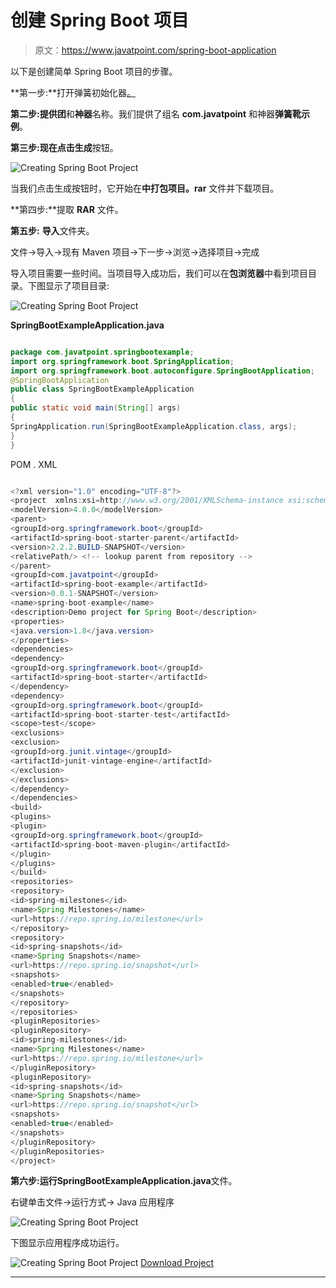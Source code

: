 # 创建 Spring Boot 项目

> 原文：<https://www.javatpoint.com/spring-boot-application>

以下是创建简单 Spring Boot 项目的步骤。

**第一步:**打开弹簧初始化器[。](https://start.spring.io)

**第二步:**提供**团**和**神器**名称。我们提供了组名 **com.javatpoint** 和神器**弹簧靴示例**。

**第三步:**现在点击**生成**按钮。

![Creating Spring Boot Project](../img/4388d931d76db013db66aaf70576b9e2.png)

当我们点击生成按钮时，它开始在**中打包项目。rar** 文件并下载项目。

**第四步:**提取 **RAR** 文件。

**第五步:** **导入**文件夹。

文件->导入->现有 Maven 项目->下一步->浏览->选择项目->完成

导入项目需要一些时间。当项目导入成功后，我们可以在**包浏览器**中看到项目目录。下图显示了项目目录:

![Creating Spring Boot Project](../img/ee3806178ced04fe95e8cb63cd1b2795.png)

**SpringBootExampleApplication.java**

```java

package com.javatpoint.springbootexample;
import org.springframework.boot.SpringApplication;
import org.springframework.boot.autoconfigure.SpringBootApplication;
@SpringBootApplication
public class SpringBootExampleApplication 
{
public static void main(String[] args) 
{
SpringApplication.run(SpringBootExampleApplication.class, args);
}
}

```

POM . XML

```java

<?xml version="1.0" encoding="UTF-8"?>
<project  xmlns:xsi=http://www.w3.org/2001/XMLSchema-instance xsi:schemaLocation="http://maven.apache.org/POM/4.0.0 https://maven.apache.org/xsd/maven-4.0.0.xsd">
<modelVersion>4.0.0</modelVersion>
<parent>
<groupId>org.springframework.boot</groupId>
<artifactId>spring-boot-starter-parent</artifactId>
<version>2.2.2.BUILD-SNAPSHOT</version>
<relativePath/> <!-- lookup parent from repository -->
</parent>
<groupId>com.javatpoint</groupId>
<artifactId>spring-boot-example</artifactId>
<version>0.0.1-SNAPSHOT</version>
<name>spring-boot-example</name>
<description>Demo project for Spring Boot</description>
<properties>
<java.version>1.8</java.version>
</properties>
<dependencies>
<dependency>
<groupId>org.springframework.boot</groupId>
<artifactId>spring-boot-starter</artifactId>
</dependency>
<dependency>
<groupId>org.springframework.boot</groupId>
<artifactId>spring-boot-starter-test</artifactId>
<scope>test</scope>
<exclusions>
<exclusion>
<groupId>org.junit.vintage</groupId>
<artifactId>junit-vintage-engine</artifactId>
</exclusion>
</exclusions>
</dependency>
</dependencies>
<build>
<plugins>
<plugin>
<groupId>org.springframework.boot</groupId>
<artifactId>spring-boot-maven-plugin</artifactId>
</plugin>
</plugins>
</build>
<repositories>
<repository>
<id>spring-milestones</id>
<name>Spring Milestones</name>
<url>https://repo.spring.io/milestone</url>
</repository>
<repository>
<id>spring-snapshots</id>
<name>Spring Snapshots</name>
<url>https://repo.spring.io/snapshot</url>
<snapshots>
<enabled>true</enabled>
</snapshots>
</repository>
</repositories>
<pluginRepositories>
<pluginRepository>
<id>spring-milestones</id>
<name>Spring Milestones</name>
<url>https://repo.spring.io/milestone</url>
</pluginRepository>
<pluginRepository>
<id>spring-snapshots</id>
<name>Spring Snapshots</name>
<url>https://repo.spring.io/snapshot</url>
<snapshots>
<enabled>true</enabled>
</snapshots>
</pluginRepository>
</pluginRepositories>
</project>

```

**第六步:**运行**SpringBootExampleApplication.java**文件。

右键单击文件->运行方式-> Java 应用程序

![Creating Spring Boot Project](../img/065d524d56f640ef9e2e1d139ca7b21d.png)

下图显示应用程序成功运行。

![Creating Spring Boot Project](../img/00f7d30cd5e757234da059229c90e348.png)
[Download Project](https://static.javatpoint.com/springboot/download/spring-boot-example.zip)

* * *